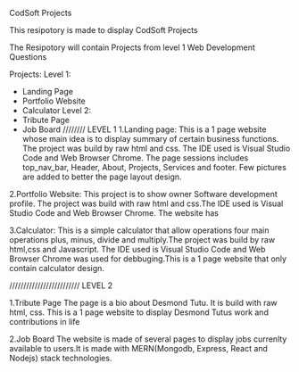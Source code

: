 CodSoft Projects

This resipotory is made to display CodSoft Projects

The Resipotory will contain Projects from level 1 Web Development Questions

Projects:
 Level 1:
  - Landing Page
  - Portfolio Website
  - Calculator
 Level 2:
  - Tribute Page
  - Job Board
////////
LEVEL 1
1.Landing page:
This is a 1 page website whose main idea is to display summary of certain business functions. The project was build by raw html and css. The IDE used is Visual Studio Code and Web Browser Chrome.
The page sessions includes top_nav_bar, Header, About, Projects, Services and footer. Few pictures are added to better the page layout design.

2.Portfolio Website:
This project is to show owner Software development profile. The project was build with raw html and css.The IDE used is Visual Studio Code and Web Browser Chrome.
The website has 

3.Calculator:
This is a simple calculator that allow operations four main operations plus, minus, divide and multiply.The project was build by raw html,css and Javascript. The IDE used is Visual Studio Code and Web Browser Chrome was used for debbuging.This is a 1 page website that only contain calculator design.

/////////////////////////
LEVEL 2

1.Tribute Page
The page is a bio about Desmond Tutu. It is build with raw html, css. This is a 1 page website to display Desmond Tutus work and contributions in life

2.Job Board
The website is made of several pages to display jobs currenlty available to users.It is made with MERN(Mongodb, Express, React and Nodejs) stack technologies.
